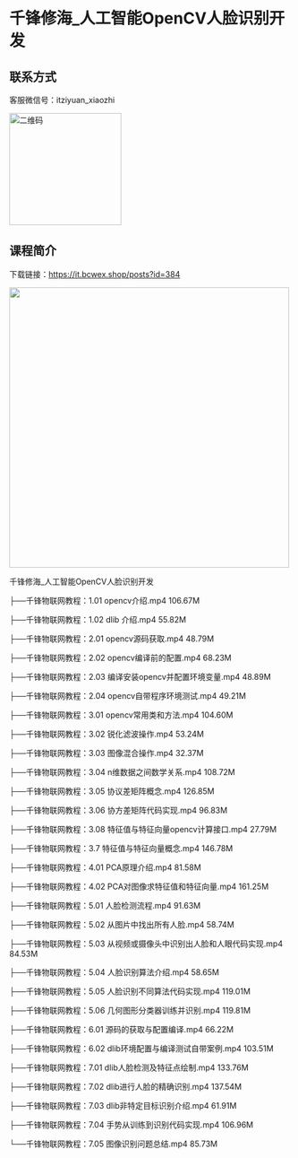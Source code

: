 # 千锋修海_人工智能OpenCV人脸识别开发

## 联系方式

客服微信号：itziyuan_xiaozhi

<img src="https://ziyuanyun.oss-cn-guangzhou.aliyuncs.com/common/20240614073449/666b82192834a.jpg" width="200" height="200" alt="二维码">

## 课程简介

下载链接：https://it.bcwex.shop/posts?id=384

<img src="https://ziyuanyun.oss-cn-guangzhou.aliyuncs.com/yun/20240515151858/664461e2a19cf.jpg" width="500" alt="">

  千锋修海_人工智能OpenCV人脸识别开发



 ├──千锋物联网教程：1.01 opencv介绍.mp4 106.67M

 ├──千锋物联网教程：1.02 dlib 介绍.mp4 55.82M

 ├──千锋物联网教程：2.01 opencv源码获取.mp4 48.79M

 ├──千锋物联网教程：2.02 opencv编译前的配置.mp4 68.23M

 ├──千锋物联网教程：2.03 编译安装opencv并配置环境变量.mp4 48.89M

 ├──千锋物联网教程：2.04 opencv自带程序环境测试.mp4 49.21M

 ├──千锋物联网教程：3.01 opencv常用类和方法.mp4 104.60M

 ├──千锋物联网教程：3.02 锐化滤波操作.mp4 53.24M

 ├──千锋物联网教程：3.03 图像混合操作.mp4 32.37M

 ├──千锋物联网教程：3.04 n维数据之间数学关系.mp4 108.72M

 ├──千锋物联网教程：3.05 协议差矩阵概念.mp4 126.85M

 ├──千锋物联网教程：3.06 协方差矩阵代码实现.mp4 96.83M

 ├──千锋物联网教程：3.08 特征值与特征向量opencv计算接口.mp4 27.79M

 ├──千锋物联网教程：3.7 特征值与特征向量概念.mp4 146.78M

 ├──千锋物联网教程：4.01 PCA原理介绍.mp4 81.58M

 ├──千锋物联网教程：4.02 PCA对图像求特征值和特征向量.mp4 161.25M

 ├──千锋物联网教程：5.01 人脸检测流程.mp4 91.63M

 ├──千锋物联网教程：5.02 从图片中找出所有人脸.mp4 58.74M

 ├──千锋物联网教程：5.03 从视频或摄像头中识别出人脸和人眼代码实现.mp4 84.53M

 ├──千锋物联网教程：5.04 人脸识别算法介绍.mp4 58.65M

 ├──千锋物联网教程：5.05 人脸识别不同算法代码实现.mp4 119.01M

 ├──千锋物联网教程：5.06 几何图形分类器训练并识别.mp4 119.81M

 ├──千锋物联网教程：6.01 源码的获取与配置编译.mp4 66.22M

 ├──千锋物联网教程：6.02 dlib环境配置与编译测试自带案例.mp4 103.51M

 ├──千锋物联网教程：7.01 dlib人脸检测及特征点绘制.mp4 133.76M

 ├──千锋物联网教程：7.02 dlib进行人脸的精确识别.mp4 137.54M

 ├──千锋物联网教程：7.03 dlib非特定目标识别介绍.mp4 61.91M

 ├──千锋物联网教程：7.04 手势从训练到识别代码实现.mp4 106.96M

 └──千锋物联网教程：7.05 图像识别问题总结.mp4 85.73M

  